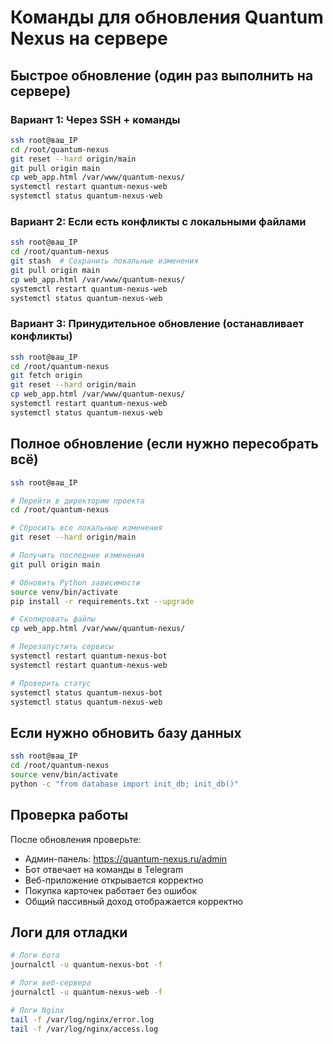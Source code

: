 # Команды для обновления Quantum Nexus на сервере

## Быстрое обновление (один раз выполнить на сервере)

### Вариант 1: Через SSH + команды
```bash
ssh root@ваш_IP
cd /root/quantum-nexus
git reset --hard origin/main
git pull origin main
cp web_app.html /var/www/quantum-nexus/
systemctl restart quantum-nexus-web
systemctl status quantum-nexus-web
```

### Вариант 2: Если есть конфликты с локальными файлами
```bash
ssh root@ваш_IP
cd /root/quantum-nexus
git stash  # Сохранить локальные изменения
git pull origin main
cp web_app.html /var/www/quantum-nexus/
systemctl restart quantum-nexus-web
systemctl status quantum-nexus-web
```

### Вариант 3: Принудительное обновление (останавливает конфликты)
```bash
ssh root@ваш_IP
cd /root/quantum-nexus
git fetch origin
git reset --hard origin/main
cp web_app.html /var/www/quantum-nexus/
systemctl restart quantum-nexus-web
systemctl status quantum-nexus-web
```

## Полное обновление (если нужно пересобрать всё)

```bash
ssh root@ваш_IP

# Перейти в директорию проекта
cd /root/quantum-nexus

# Сбросить все локальные изменения
git reset --hard origin/main

# Получить последние изменения
git pull origin main

# Обновить Python зависимости
source venv/bin/activate
pip install -r requirements.txt --upgrade

# Скопировать файлы
cp web_app.html /var/www/quantum-nexus/

# Перезапустить сервисы
systemctl restart quantum-nexus-bot
systemctl restart quantum-nexus-web

# Проверить статус
systemctl status quantum-nexus-bot
systemctl status quantum-nexus-web
```

## Если нужно обновить базу данных

```bash
ssh root@ваш_IP
cd /root/quantum-nexus
source venv/bin/activate
python -c "from database import init_db; init_db()"
```

## Проверка работы

После обновления проверьте:
- Админ-панель: https://quantum-nexus.ru/admin
- Бот отвечает на команды в Telegram
- Веб-приложение открывается корректно
- Покупка карточек работает без ошибок
- Общий пассивный доход отображается корректно

## Логи для отладки

```bash
# Логи бота
journalctl -u quantum-nexus-bot -f

# Логи веб-сервера
journalctl -u quantum-nexus-web -f

# Логи Nginx
tail -f /var/log/nginx/error.log
tail -f /var/log/nginx/access.log
```
